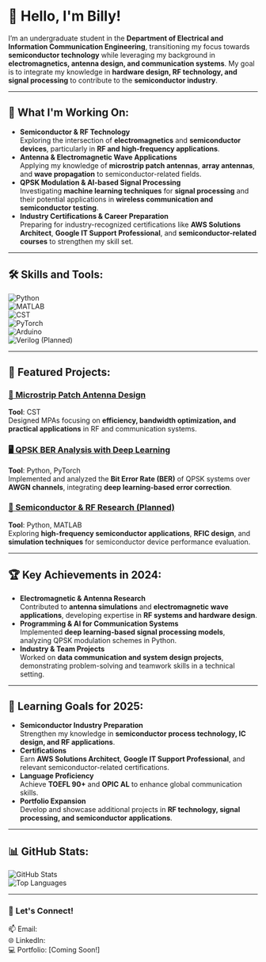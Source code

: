 # 👋 Hello, I'm Billy!  
I’m an undergraduate student in the **Department of Electrical and Information Communication Engineering**, transitioning my focus towards **semiconductor technology** while leveraging my background in **electromagnetics, antenna design, and communication systems**. My goal is to integrate my knowledge in **hardware design, RF technology, and signal processing** to contribute to the **semiconductor industry**.

---

## 🔭 **What I'm Working On:**
- **Semiconductor & RF Technology**  
  Exploring the intersection of **electromagnetics** and **semiconductor devices**, particularly in **RF and high-frequency applications**.  
- **Antenna & Electromagnetic Wave Applications**  
  Applying my knowledge of **microstrip patch antennas**, **array antennas**, and **wave propagation** to semiconductor-related fields.  
- **QPSK Modulation & AI-based Signal Processing**  
  Investigating **machine learning techniques** for **signal processing** and their potential applications in **wireless communication and semiconductor testing**.  
- **Industry Certifications & Career Preparation**  
  Preparing for industry-recognized certifications like **AWS Solutions Architect**, **Google IT Support Professional**, and **semiconductor-related courses** to strengthen my skill set.

---


## 🛠 **Skills and Tools:**
![Python](https://img.shields.io/badge/-Python-3776AB?logo=python&logoColor=white&style=flat-square)  
![MATLAB](https://img.shields.io/badge/-MATLAB-0076A8?logo=mathworks&logoColor=white&style=flat-square)  
![CST](https://img.shields.io/badge/-CST-darkblue?style=flat-square)  
![PyTorch](https://img.shields.io/badge/-PyTorch-EE4C2C?logo=pytorch&logoColor=white&style=flat-square)  
![Arduino](https://img.shields.io/badge/-Arduino-00979D?logo=arduino&logoColor=white&style=flat-square)  
![Verilog (Planned)](https://img.shields.io/badge/-Verilog-black?style=flat-square)  

---

## 📂 **Featured Projects:**

### [📡 Microstrip Patch Antenna Design](https://github.com/MPA)  
**Tool**: CST  
Designed MPAs focusing on **efficiency, bandwidth optimization, and practical applications** in RF and communication systems.

### [🖥 QPSK BER Analysis with Deep Learning](https://github.com/qpsk-project)  
**Tool**: Python, PyTorch  
Implemented and analyzed the **Bit Error Rate (BER)** of QPSK systems over **AWGN channels**, integrating **deep learning-based error correction**.

### [🔬 Semiconductor & RF Research (Planned)](https://github.com/semiconductor-project)  
**Tool**: Python, MATLAB  
Exploring **high-frequency semiconductor applications**, **RFIC design**, and **simulation techniques** for semiconductor device performance evaluation.

---

## 🏆 **Key Achievements in 2024:**
- **Electromagnetic & Antenna Research**  
  Contributed to **antenna simulations** and **electromagnetic wave applications**, developing expertise in **RF systems and hardware design**.  
- **Programming & AI for Communication Systems**  
  Implemented **deep learning-based signal processing models**, analyzing QPSK modulation schemes in Python.  
- **Industry & Team Projects**  
  Worked on **data communication and system design projects**, demonstrating problem-solving and teamwork skills in a technical setting.  

---

## 🌱 **Learning Goals for 2025:**
- **Semiconductor Industry Preparation**  
  Strengthen my knowledge in **semiconductor process technology, IC design, and RF applications**.  
- **Certifications**  
  Earn **AWS Solutions Architect**, **Google IT Support Professional**, and relevant semiconductor-related certifications.  
- **Language Proficiency**  
  Achieve **TOEFL 90+** and **OPIC AL** to enhance global communication skills.  
- **Portfolio Expansion**  
  Develop and showcase additional projects in **RF technology, signal processing, and semiconductor applications**.  

---

## 📊 **GitHub Stats:**
![GitHub Stats](https://github-readme-stats.vercel.app/api?username=billy-yong&show_icons=true&theme=radical)  
![Top Languages](https://github-readme-stats.vercel.app/api/top-langs/?username=billy-yong&layout=compact&theme=radical)  

---

### 🎯 **Let's Connect!**  
📫 Email:  
🌐 LinkedIn:  
💻 Portfolio: [Coming Soon!]  